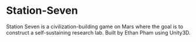# Station-Seven
 Station Seven is a civilization-building game on Mars where the goal is to construct a self-sustaining research lab. Built by Ethan Pham using Unity3D.
